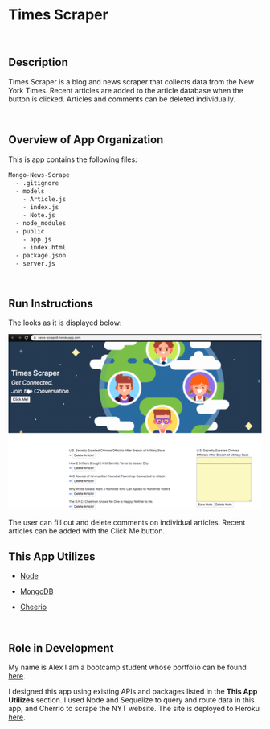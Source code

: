 # Times Scraper

<br>

## Description

Times Scraper is a blog and news scraper that collects data from the New York Times. Recent articles are added to the article database when the button is clicked. Articles and comments can be deleted individually.

<br>

## Overview of App Organization

This is app contains the following files:

```
Mongo-News-Scrape
  - .gitignore
  - models
    - Article.js
    - index.js
    - Note.js
  - node_modules
  - public
    - app.js
    - index.html
  - package.json
  - server.js
```

<br>

## Run Instructions

The looks as it is displayed below:

![StartPage](public/img/StartPage.png)

The user can fill out and delete comments on individual articles.
Recent articles can be added with the Click Me button.

## This App Utilizes

- [Node](https://nodejs.org/en/about/)

- [MongoDB](https://www.mongodb.com/)

- [Cheerio](https://www.npmjs.com/package/cheerio)

<br>

## Role in Development

My name is Alex I am a bootcamp student whose portfolio can be found
[here](https://alexsamalot19.github.io/Samalot-Alexander-Portfolio/).

I designed this app using existing APIs and packages listed in the **This App Utilizes** section. I used Node and Sequelize to query and route data in this app, and Cherrio to scrape the NYT website. The site is deployed to Heroku [here](https://news-scrape9.herokuapp.com/).
